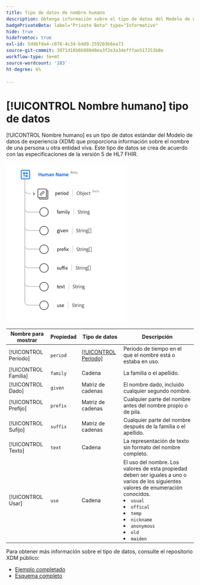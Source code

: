 ```yaml
---
title: Tipo de datos de nombre humano
description: Obtenga información sobre el tipo de datos del Modelo de datos de experiencia de nombres humanos (XDM).
badgePrivateBeta: label="Private Beta" type="Informative"
hide: true
hidefromtoc: true
exl-id: 5dd6fda4-c076-4c34-bdd9-259203b6ea73
source-git-commit: 3071d16b6b98040ea3f2e3a34efffae517253b8e
workflow-type: tm+mt
source-wordcount: '183'
ht-degree: 6%

---
```


# [!UICONTROL Nombre humano] tipo de datos

[!UICONTROL Nombre humano] es un tipo de datos estándar del Modelo de datos de experiencia (XDM) que proporciona información sobre el nombre de una persona u otra entidad viva. Este tipo de datos se crea de acuerdo con las especificaciones de la versión 5 de HL7 FHIR.

![Estructura de tipo de datos con nombre humano](../../../images/healthcare/data-types/human-name.png)

| Nombre para mostrar | Propiedad | Tipo de datos | Descripción |
| --- | --- | --- | --- |
| [!UICONTROL Período] | `period` | [[!UICONTROL Período]](../data-types/period.md) | Período de tiempo en el que el nombre está o estaba en uso. |
| [!UICONTROL Familia] | `family` | Cadena | La familia o el apellido. |
| [!UICONTROL Dado] | `given` | Matriz de cadenas | El nombre dado, incluido cualquier segundo nombre. |
| [!UICONTROL Prefijo] | `prefix` | Matriz de cadenas | Cualquier parte del nombre antes del nombre propio o de pila. |
| [!UICONTROL Sufijo] | `suffix` | Matriz de cadenas | Cualquier parte del nombre después de la familia o el apellido. |
| [!UICONTROL Texto] | `text` | Cadena | La representación de texto sin formato del nombre completo. |
| [!UICONTROL Usar] | `use` | Cadena | El uso del nombre. Los valores de esta propiedad deben ser iguales a uno o varios de los siguientes valores de enumeración conocidos. <li> `usual` </li> <li> `offical` </li> <li> `temp` </li> <li> `nickname` </li> <li> `anonymous` </li> <li> `old` </li> <li> `maiden` </li> |

Para obtener más información sobre el tipo de datos, consulte el repositorio XDM público:

* [Ejemplo completado](https://github.com/adobe/xdm/blob/master/extensions/industry/healthcare/fhir/datatypes/humanname.example.1.json)
* [Esquema completo](https://github.com/adobe/xdm/blob/master/extensions/industry/healthcare/fhir/datatypes/humanname.schema.json)
